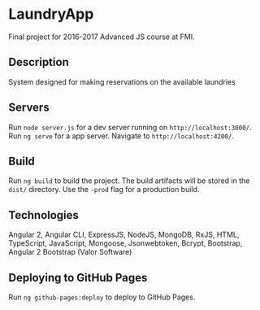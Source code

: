 # LaundryApp

Final project for 2016-2017 Advanced JS course at FMI.

## Description

System designed for making reservations on the available laundries

## Servers

Run `node server.js` for a dev server running on `http://localhost:3000/`.
Run `ng serve` for a app server. Navigate to `http://localhost:4200/`.

## Build

Run `ng build` to build the project. The build artifacts will be stored in the `dist/` directory. Use the `-prod` flag for a production build.

## Technologies 

Angular 2, Angular CLI, ExpressJS, NodeJS, MongoDB, RxJS, HTML, TypeScript, JavaScript, Mongoose, Jsonwebtoken, Bcrypt, Bootstrap, Angular 2 Bootstrap (Valor Software)

## Deploying to GitHub Pages

Run `ng github-pages:deploy` to deploy to GitHub Pages.
